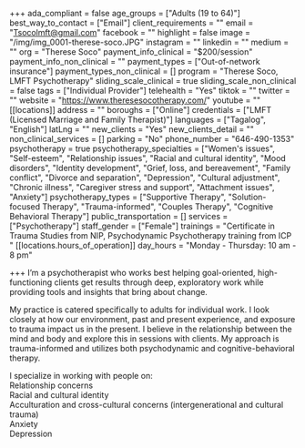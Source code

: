 +++
ada_compliant = false
age_groups = ["Adults (19 to 64)"]
best_way_to_contact = ["Email"]
client_requirements = ""
email = "Tsocolmft@gmail.com"
facebook = ""
highlight = false
image = "/img/img_0001-therese-soco.JPG"
instagram = ""
linkedin = ""
medium = ""
org = "Therese Soco"
payment_info_clinical = "$200/session"
payment_info_non_clinical = ""
payment_types = ["Out-of-network insurance"]
payment_types_non_clinical = []
program = "Therese Soco, LMFT Psychotherapy"
sliding_scale_clinical = true
sliding_scale_non_clinical = false
tags = ["Individual Provider"]
telehealth = "Yes"
tiktok = ""
twitter = ""
website = "https://www.theresesocotherapy.com/"
youtube = ""
[[locations]]
address = ""
boroughs = ["Online"]
credentials = ["LMFT (Licensed Marriage and Family Therapist)"]
languages = ["Tagalog", "English"]
latLng = ""
new_clients = "Yes"
new_clients_detail = ""
non_clinical_services = []
parking = "No"
phone_number = "646-490-1353"
psychotherapy = true
psychotherapy_specialties = ["Women's issues", "Self-esteem", "Relationship issues", "Racial and cultural identity", "Mood disorders", "Identity development", "Grief, loss, and bereavement", "Family conflict", "Divorce and separation", "Depression", "Cultural adjustment", "Chronic illness", "Caregiver stress and support", "Attachment issues", "Anxiety"]
psychotherapy_types = ["Supportive Therapy", "Solution-focused Therapy", "Trauma-informed", "Couples Therapy", "Cognitive Behavioral Therapy"]
public_transportation = []
services = ["Psychotherapy"]
staff_gender = ["Female"]
trainings = "Certificate in Trauma Studies from NIP, Psychodynamic Psychotherapy training from ICP "
[[locations.hours_of_operation]]
day_hours = "Monday - Thursday: 10 am - 8 pm"

+++
I’m a psychotherapist who works best helping goal-oriented, high-functioning clients get results through deep, exploratory work while providing tools and insights that bring about change.   
  
My practice is catered specifically to adults for individual work. I look closely at how our environment, past and present experience, and exposure to trauma impact us in the present. I believe in the relationship between the mind and body and explore this in sessions with clients. My approach is trauma-informed and utilizes both psychodynamic and cognitive-behavioral therapy.  
  
I specialize in working with people on:  
Relationship concerns  
Racial and cultural identity  
Acculturation and cross-cultural concerns (intergenerational and cultural trauma)  
Anxiety  
Depression
